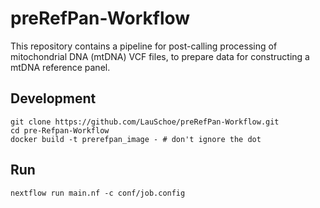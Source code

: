 # preRefPan-Workflow
This repository contains a pipeline for post-calling processing of mitochondrial DNA (mtDNA) VCF files, to prepare data for constructing a mtDNA reference panel. 

## Development
```
git clone https://github.com/LauSchoe/preRefPan-Workflow.git
cd pre-Refpan-Workflow
docker build -t prerefpan_image - # don't ignore the dot
```

## Run
```
nextflow run main.nf -c conf/job.config
```
